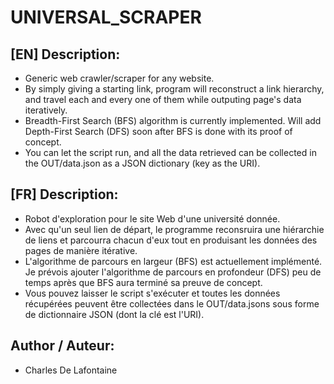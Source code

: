 # UNIVERSAL_SCRAPER

## [EN] Description:
- Generic web crawler/scraper for any website.
- By simply giving a starting link, program will reconstruct a link hierarchy, and travel each and every one of them while outputing page's data iteratively.
- Breadth-First Search (BFS) algorithm is currently implemented. Will add Depth-First Search (DFS) soon after BFS is done with its proof of concept.
- You can let the script run, and all the data retrieved can be collected in the OUT/data.json as a JSON dictionary (key as the URI).

## [FR] Description:
- Robot d'exploration pour le site Web d'une université donnée.
- Avec qu'un seul lien de départ, le programme reconsruira une hiérarchie de liens et parcourra chacun d'eux tout en produisant les données des pages de manière itérative.
- L'algorithme de parcours en largeur (BFS) est actuellement implémenté. Je prévois ajouter l'algorithme de parcours en profondeur (DFS) peu de temps après que BFS aura terminé sa preuve de concept.
- Vous pouvez laisser le script s'exécuter et toutes les données récupérées peuvent être collectées dans le OUT/data.jsons sous forme de dictionnaire JSON (dont la clé est l'URI).

## Author / Auteur:
- Charles De Lafontaine
